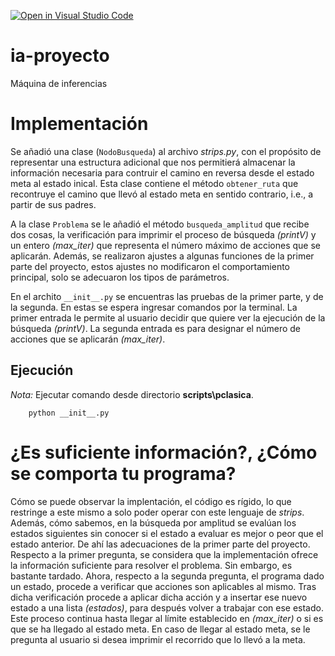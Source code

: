 [![Open in Visual Studio Code](https://classroom.github.com/assets/open-in-vscode-c66648af7eb3fe8bc4f294546bfd86ef473780cde1dea487d3c4ff354943c9ae.svg)](https://classroom.github.com/online_ide?assignment_repo_id=10648675&assignment_repo_type=AssignmentRepo)
# ia-proyecto
Máquina de inferencias

# Implementación
Se añadió una clase (`NodoBusqueda`) al archivo *strips.py*, con el propósito de representar una estructura adicional que nos permitierá almacenar la información necesaria para contruir el camino en reversa desde el estado meta al estado inical. Esta clase contiene el método `obtener_ruta` que recontruye el camino que llevó al estado meta en sentido contrario, i.e., a partir de sus padres.

A la clase `Problema` se le añadió el método `busqueda_amplitud` que recibe dos cosas, la verificación para imprimir el proceso de búsqueda *(printV)* y un entero *(max_iter)* que representa el número máximo de acciones que se aplicarán. Además, se realizaron ajustes a algunas funciones de la primer parte del proyecto, estos ajustes no modificaron el comportamiento principal, solo se adecuaron los tipos de parámetros.

En el archito `__init__.py` se encuentras las pruebas de la primer parte, y de la segunda. En estas se espera ingresar comandos por la terminal. La primer entrada le permite al usuario decidir que quiere ver la ejecución de la búsqueda *(printV)*. La segunda entrada es para designar el número de acciones que se aplicarán *(max_iter)*.

## Ejecución
*Nota:* Ejecutar comando desde directorio **scripts\pclasica**.
```
    python __init__.py
```

# ¿Es suficiente información?, ¿Cómo se comporta tu programa?
Cómo se puede observar la implentación, el código es rígido, lo que restringe a este mismo a solo poder operar con este lenguaje de *strips*. Además, cómo sabemos, en la búsqueda por amplitud se evalúan los estados siguientes sin conocer si el estado a evaluar es mejor o peor que el estado anterior. De ahí las adecuaciones de la primer parte del proyecto. Respecto a la primer pregunta, se considera que la implementación ofrece la información suficiente para resolver el problema. Sin embargo, es bastante tardado.
Ahora, respecto a la segunda pregunta, el programa dado un estado, procede a verificar que acciones son aplicables al mismo. Tras dicha verificación procede a aplicar dicha acción y a insertar ese nuevo estado a una lista *(estados)*, para después volver a trabajar con ese estado. Este proceso continua hasta llegar al límite establecido en *(max_iter)* o si es que se ha llegado al estado meta. 
En caso de llegar al estado meta, se le pregunta al usuario si desea imprimir el recorrido que lo llevó a la meta.